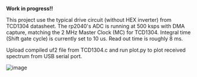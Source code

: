**Work in progress!!**

This project use the typical drive circuit (without HEX inverter) from TCD1304 datasheet. The rp2040's ADC is running at 500 ksps with DMA capture, matching the 2 MHz Master Clock (MC) for TCD1304. Integral time (Shift gate cycle) is currently set to 10 us. Read out time is roughly 8 ms. 

Upload compiled uf2 file from TCD1304.c and run plot.py to plot received spectrum from USB serial port. 

![image](https://github.com/user-attachments/assets/d66bbdf7-fa45-4507-a215-32223e8315aa)
